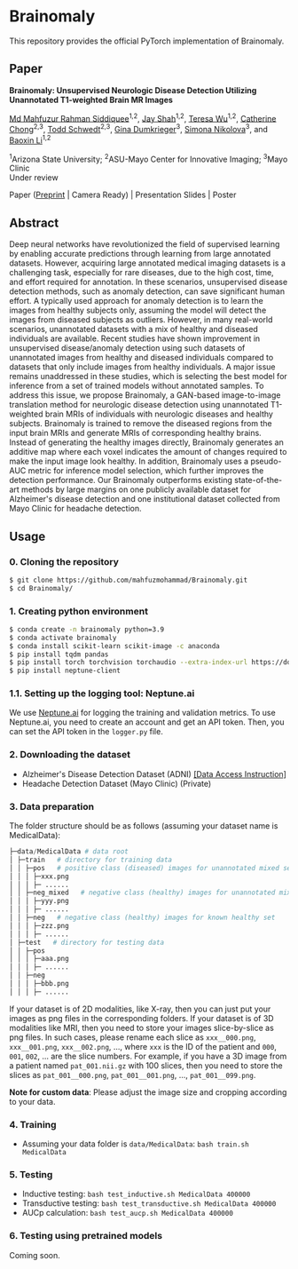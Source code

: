 # Brainomaly
This repository provides the official PyTorch implementation of Brainomaly.

## Paper
**Brainomaly: Unsupervised Neurologic Disease Detection Utilizing Unannotated T1-weighted Brain MR Images**

[Md Mahfuzur Rahman Siddiquee](https://github.com/mahfuzmohammad)<sup>1,2</sup>, [Jay Shah](https://www.public.asu.edu/~jgshah1/)<sup>1,2</sup>, [Teresa Wu](https://search.asu.edu/profile/342678)<sup>1,2</sup>, [Catherine Chong](https://www.mayo.edu/research/faculty/chong-catherine-cat-ph-d/bio-20146998?_ga=2.180486759.1523948133.1540410816-481891997.1538001956)<sup>2,3</sup>, [Todd Schwedt](https://www.mayo.edu/research/faculty/schwedt-todd-j-m-d/bio-20091053)<sup>2,3</sup>, [Gina Dumkrieger](https://www.linkedin.com/in/gdumkrieger/)<sup>3</sup>, [Simona Nikolova](https://www.linkedin.com/in/simona-nikolova-59b7b18/)<sup>3</sup>, and [Baoxin Li](https://search.asu.edu/profile/747601)<sup>1,2</sup><br/>

<sup>1</sup>Arizona State University; <sup>2</sup>ASU-Mayo Center for Innovative Imaging; <sup>3</sup>Mayo Clinic<br/>
Under review

Paper ([Preprint](https://arxiv.org/pdf/2302.09200.pdf) | Camera Ready) | Presentation Slides | Poster

## Abstract
Deep neural networks have revolutionized the field of supervised learning by enabling accurate predictions through learning from large annotated datasets. However, acquiring large annotated medical imaging datasets is a challenging task, especially for rare diseases, due to the high cost, time, and effort required for annotation. In these scenarios, unsupervised disease detection methods, such as anomaly detection, can save significant human effort. A typically used approach for anomaly detection is to learn the images from healthy subjects only, assuming the model will detect the images from diseased subjects as outliers. However, in many real-world scenarios, unannotated datasets with a mix of healthy and diseased individuals are available. Recent studies have shown improvement in unsupervised disease/anomaly detection using such datasets of unannotated images from healthy and diseased individuals compared to datasets that only include images from healthy individuals. A major issue remains unaddressed in these studies, which is selecting the best model for inference from a set of trained models without annotated samples. To address this issue, we propose Brainomaly, a GAN-based image-to-image translation method for neurologic disease detection using unannotated T1-weighted brain MRIs of individuals with neurologic diseases and healthy subjects. Brainomaly is trained to remove the diseased regions from the input brain MRIs and generate MRIs of corresponding healthy brains. Instead of generating the healthy images directly, Brainomaly generates an additive map where each voxel indicates the amount of changes required to make the input image look healthy. In addition, Brainomaly uses a pseudo-AUC metric for inference model selection, which further improves the detection performance. Our Brainomaly outperforms existing state-of-the-art methods by large margins on one publicly available dataset for Alzheimer's disease detection and one institutional dataset collected from Mayo Clinic for headache detection.

## Usage

### 0. Cloning the repository

```bash
$ git clone https://github.com/mahfuzmohammad/Brainomaly.git
$ cd Brainomaly/
```

### 1. Creating python environment

```bash
$ conda create -n brainomaly python=3.9
$ conda activate brainomaly
$ conda install scikit-learn scikit-image -c anaconda
$ pip install tqdm pandas
$ pip install torch torchvision torchaudio --extra-index-url https://download.pytorch.org/whl/cu116
$ pip install neptune-client
```

### 1.1. Setting up the logging tool: Neptune.ai

We use [Neptune.ai](https://neptune.ai/) for logging the training and validation metrics. To use Neptune.ai, you need to create an account and get an API token. Then, you can set the API token in the `logger.py` file.

### 2. Downloading the dataset

- Alzheimer's Disease Detection Dataset (ADNI) [[Data Access Instruction]](data/ADNI.md)
- Headache Detection Dataset (Mayo Clinic) (Private)

### 3. Data preparation

The folder structure should be as follows (assuming your dataset name is MedicalData):

```python
├─data/MedicalData # data root
│ ├─train   # directory for training data
│ │ ├─pos   # positive class (diseased) images for unannotated mixed set
│ │ │ ├─xxx.png
│ │ │ ├─ ......
│ │ ├─neg_mixed   # negative class (healthy) images for unannotated mixed set
│ │ │ ├─yyy.png
│ │ │ ├─ ......
│ │ ├─neg   # negative class (healthy) images for known healthy set
│ │ │ ├─zzz.png
│ │ │ ├─ ......
│ ├─test   # directory for testing data
│ │ ├─pos
│ │ │ ├─aaa.png
│ │ │ ├─ ......
│ │ ├─neg
│ │ │ ├─bbb.png
│ │ │ ├─ ......
```

If your dataset is of 2D modalities, like X-ray, then you can just put your images as png files in the corresponding folders. If your dataset is of 3D modalities like MRI, then you need to store your images slice-by-slice as png files. In such cases, please rename each slice as `xxx__000.png`, `xxx__001.png`, `xxx__002.png`, ..., where `xxx` is the ID of the patient and `000`, `001`, `002`, ... are the slice numbers. For example, if you have a 3D image from a patient named `pat_001.nii.gz` with 100 slices, then you need to store the slices as `pat_001__000.png`, `pat_001__001.png`, ..., `pat_001__099.png`.

**Note for custom data**: Please adjust the image size and cropping according to your data.

### 4. Training

- Assuming your data folder is `data/MedicalData`: `bash train.sh MedicalData`

### 5. Testing

- Inductive testing: `bash test_inductive.sh MedicalData 400000`
- Transductive testing: `bash test_transductive.sh MedicalData 400000`
- AUCp calculation: `bash test_aucp.sh MedicalData 400000`

### 6. Testing using pretrained models

Coming soon.
